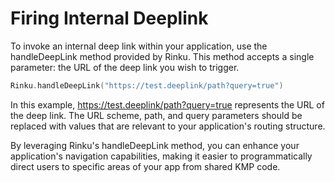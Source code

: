 # Firing Internal Deeplink

To invoke an internal deep link within your application, use the handleDeepLink method provided by Rinku. This method accepts a single parameter: the URL of the deep link you wish to trigger.

```kotlin
Rinku.handleDeepLink("https://test.deeplink/path?query=true")
```

In this example, https://test.deeplink/path?query=true represents the URL of the deep link. The URL scheme, path, and query parameters should be replaced with values that are relevant to your application's routing structure.

By leveraging Rinku's handleDeepLink method, you can enhance your application's navigation capabilities, making it easier to programmatically direct users to specific areas of your app from shared KMP code.